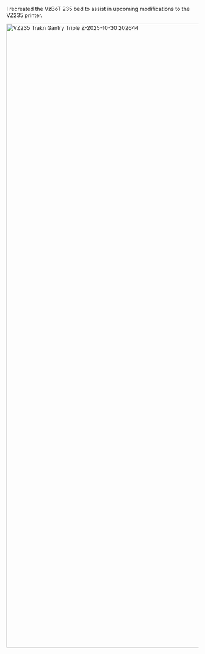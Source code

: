 I recreated the VzBoT 235 bed to assist in upcoming modifications to the VZ235 printer.



<img width="2742" height="1636" alt="VZ235 Trakn Gantry   Triple Z-2025-10-30 202644" src="https://github.com/user-attachments/assets/818233ef-2194-4dd1-b928-f4a9484e26f2" />

